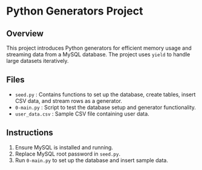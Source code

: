 # Python Generators Project

## Overview
This project introduces Python generators for efficient memory usage and streaming data from a MySQL database. The project uses `yield` to handle large datasets iteratively.

## Files
- `seed.py` : Contains functions to set up the database, create tables, insert CSV data, and stream rows as a generator.
- `0-main.py` : Script to test the database setup and generator functionality.
- `user_data.csv` : Sample CSV file containing user data.

## Instructions
1. Ensure MySQL is installed and running.
2. Replace MySQL root password in `seed.py`.
3. Run `0-main.py` to set up the database and insert sample data.

